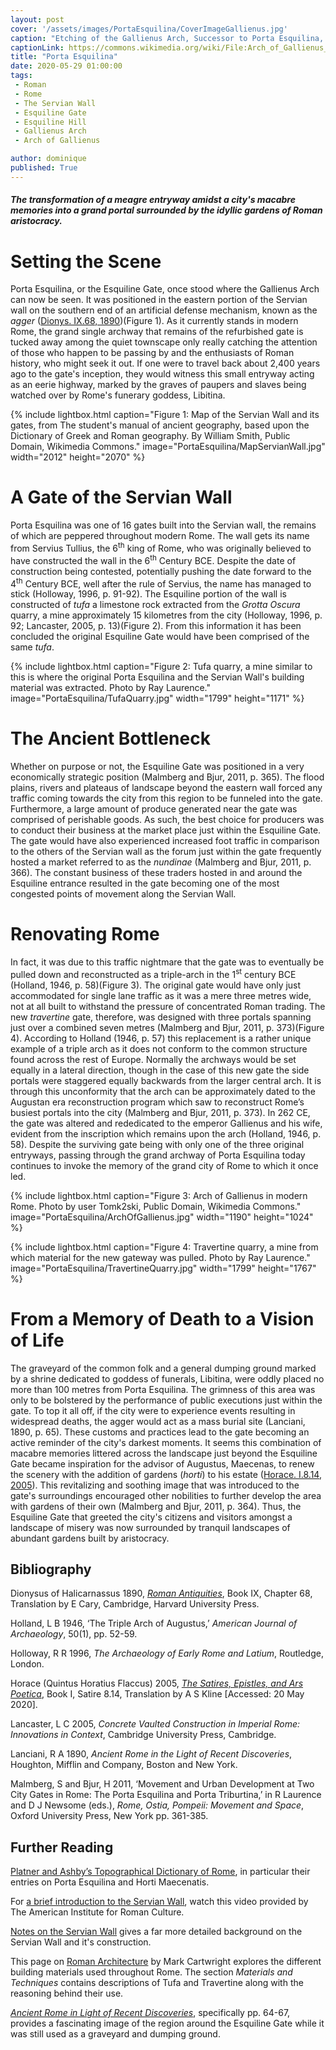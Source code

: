 ```yaml
---
layout: post
cover: '/assets/images/PortaEsquilina/CoverImageGallienus.jpg'
caption: "Etching of the Gallienus Arch, Successor to Porta Esquilina, from Le antichità Romane. Tomo I, tav. XXVI // Opere di Giovanni Battista Piranesi, Francesco Piranesi e d'altri. Firmin Didot Freres, Paris, 1835-1839. Tomo 1., Wikimedia Commons, Public Domain."
captionLink: https://commons.wikimedia.org/wiki/File:Arch_of_Gallienus_-_Piranesi.jpg
title: "Porta Esquilina"
date: 2020-05-29 01:00:00
tags:
 - Roman
 - Rome
 - The Servian Wall
 - Esquiline Gate
 - Esquiline Hill
 - Gallienus Arch
 - Arch of Gallienus

author: dominique
published: True
---
```


#### _The transformation of a meagre entryway amidst a city's macabre memories into a grand portal surrounded by the idyllic gardens of Roman aristocracy._


# Setting the Scene

Porta Esquilina, or the Esquiline Gate, once stood where the Gallienus Arch can now be seen. It was positioned in the eastern portion of the Servian wall on the southern end of an artificial defense mechanism, known as the _agger_ ([Dionys. IX.68, 1890](https://penelope.uchicago.edu/Thayer/E/Roman/Texts/Dionysius_of_Halicarnassus/9C*.html#68.3 ))(Figure 1). As it currently stands in modern Rome, the grand single archway that remains of the refurbished gate is tucked away among the quiet townscape only really catching the attention of those who happen to be passing by and the enthusiasts of Roman history, who might seek it out. If one were to travel back about 2,400 years ago to the gate's inception, they would witness this small entryway acting as an eerie  highway, marked by the graves of paupers and slaves being watched over by Rome's funerary goddess, Libitina.

{% include lightbox.html
caption="Figure 1: Map of the Servian Wall and its gates, from The student's manual of ancient geography, based upon the Dictionary of Greek and Roman geography. By William Smith, Public Domain, Wikimedia Commons."
image="PortaEsquilina/MapServianWall.jpg"
width="2012"
height="2070" %}

# A Gate of the Servian Wall

Porta Esquilina was one of 16 gates built into the Servian wall, the remains of which are peppered throughout modern Rome. The wall gets its name from Servius Tullius, the 6<sup>th</sup> king of Rome, who was originally believed to have constructed the wall in the 6<sup>th</sup> Century BCE. Despite the date of construction being contested, potentially pushing the date forward to the 4<sup>th</sup> Century BCE, well after the rule of Servius, the name has managed to stick (Holloway, 1996, p. 91-92). The Esquiline portion of the wall is constructed of _tufa_ a limestone rock extracted from the _Grotta Oscura_ quarry, a mine approximately 15 kilometres from the city (Holloway, 1996, p. 92; Lancaster, 2005, p. 13)(Figure 2). From this information it has been concluded the original Esquiline Gate would have been comprised of the same _tufa_.

{% include lightbox.html
caption="Figure 2: Tufa quarry, a mine similar to this is where the original Porta Esquilina and the Servian Wall's building material was extracted. Photo by Ray Laurence."
image="PortaEsquilina/TufaQuarry.jpg"
width="1799"
height="1171" %}

# The Ancient Bottleneck

Whether on purpose or not, the Esquiline Gate was positioned in a very economically strategic position (Malmberg and Bjur, 2011, p. 365). The flood plains, rivers and plateaus of landscape beyond the eastern wall forced any traffic coming towards the city from this region to be funneled into the gate. Furthermore, a large amount of produce generated near the gate was comprised of perishable goods. As such, the best choice for producers was to conduct their business at the market place just within the Esquiline Gate. The gate would have also experienced increased foot traffic in comparison to the others of the Servian wall as the forum just within the gate frequently hosted a market referred to as the _nundinae_ (Malmberg and Bjur, 2011, p. 366). The constant business of these traders hosted in and around the Esquiline entrance resulted in the gate becoming one of the most congested points of movement along the Servian Wall.

# Renovating Rome

In fact, it was due to this traffic nightmare that the gate was to eventually be pulled down and reconstructed as a triple-arch in the 1<sup>st</sup> century BCE (Holland, 1946, p. 58)(Figure 3). The original gate would have only just accommodated for single lane traffic as it was a mere three metres wide, not at all built to withstand the pressure of concentrated Roman trading. The new _travertine_ gate, therefore, was designed with three portals spanning just over a combined seven metres (Malmberg and Bjur, 2011, p. 373)(Figure 4). According to Holland (1946, p. 57) this replacement is a rather unique example of a triple arch as it does not conform to the common structure found across the rest of Europe. Normally the archways would be set equally in a lateral direction, though in the case of this new gate the side portals were staggered equally backwards from the larger central arch. It is through this unconformity that the arch can be approximately dated to the Augustan era reconstruction program which saw to reconstruct Rome’s busiest portals into the city (Malmberg and Bjur, 2011, p. 373). In 262 CE, the gate was altered and rededicated to the emperor Gallienus and his wife, evident from the inscription which remains upon the arch (Holland, 1946, p. 58). Despite the surviving gate being with only one of the three original entryways, passing through the grand archway of Porta Esquilina today continues to invoke the memory of the grand city of Rome to which it once led.

{% include lightbox.html
caption="Figure 3: Arch of Gallienus in modern Rome. Photo by user Tomk2ski, Public Domain, Wikimedia Commons."
image="PortaEsquilina/ArchOfGallienus.jpg"
width="1190"
height="1024" %}

{% include lightbox.html
caption="Figure 4: Travertine quarry, a mine from which material for the new gateway was pulled. Photo by Ray Laurence."
image="PortaEsquilina/TravertineQuarry.jpg"
width="1799"
height="1767" %}

# From a Memory of Death to a Vision of Life

The graveyard of the common folk and a general dumping ground marked by a shrine dedicated to goddess of funerals, Libitina, were oddly placed no more than 100 metres from Porta Esquilina. The grimness of this area was only to be bolstered by the performance of public executions just within the gate. To top it all off, if the city were to experience events resulting in widespread deaths, the agger would act as a mass burial site (Lanciani, 1890, p. 65). These customs and practices lead to the gate becoming an active reminder of the city's darkest moments. It seems this combination of macabre memories littered across the landscape just beyond the Esquiline Gate became inspiration for the advisor of Augustus, Maecenas, to renew the scenery with the addition of gardens (_horti_) to his estate ([Horace. I.8.14, 2005](https://www.poetryintranslation.com/PITBR/Latin/HoraceSatiresBkISatVIII.php)). This revitalizing and soothing image that was introduced to the gate's surroundings encouraged other nobilities to further develop the area with gardens of their own (Malmberg and Bjur, 2011, p. 364). Thus, the Esquiline Gate that greeted the city's citizens and  visitors amongst a landscape of misery was now surrounded by tranquil landscapes of abundant gardens built by aristocracy.


## Bibliography

Dionysus of Halicarnassus 1890, [_Roman Antiquities_](https://penelope.uchicago.edu/Thayer/E/Roman/Texts/Dionysius_of_Halicarnassus/home.html), Book IX, Chapter 68, Translation by E Cary, Cambridge, Harvard University Press.

Holland, L B 1946, ‘The Triple Arch of Augustus,’ _American Journal of Archaeology_, 50(1), pp. 52-59.

Holloway, R R 1996, _The Archaeology of Early Rome and Latium_, Routledge, London.

Horace (Quintus Horatius Flaccus) 2005, [_The Satires, Epistles, and Ars Poetica_](https://www.poetryintranslation.com/PITBR/Latin/Horacehome.php), Book I, Satire 8.14, Translation by A S Kline [Accessed: 20 May 2020].

Lancaster, L C 2005, _Concrete Vaulted Construction in Imperial Rome: Innovations in Context_, Cambridge University Press, Cambridge.

Lanciani, R A 1890, _Ancient Rome in the Light of Recent Discoveries_, Houghton, Mifflin and Company, Boston and New York.

Malmberg, S and Bjur, H 2011, ‘Movement and Urban Development at Two City Gates in Rome: The Porta Esquilina and Porta Triburtina,’ in R Laurence and  D J Newsome (eds.), _Rome, Ostia, Pompeii: Movement and Space_, Oxford University Press, New York pp. 361-385.


## Further Reading

[Platner and Ashby’s Topographical Dictionary of Rome](http://penelope.uchicago.edu/Thayer/E/Gazetteer/Places/Europe/Italy/Lazio/Roma/Rome/_Texts/PLATOP*/home.html), in particular their entries on Porta Esquilina and Horti Maecenatis.

For [a brief introduction to the Servian Wall](https://www.youtube.com/watch?v=X4gpdba_hRc), watch this video provided by The American Institute for Roman Culture.

[Notes on the Servian Wall](http://penelope.uchicago.edu/Thayer/E/Journals/AJA/22/2/Servian_Wall*.html) gives a far more detailed background on the Servian Wall and it's construction.

This page on [Roman Architecture](https://www.ancient.eu/Roman_Architecture/) by Mark Cartwright explores the different building materials used throughout Rome. The section _Materials and Techniques_ contains descriptions of Tufa and Travertine along with the reasoning behind their use.

[_Ancient Rome in Light of Recent Discoveries_](https://penelope.uchicago.edu/Thayer/E/Gazetteer/Places/Europe/Italy/Lazio/Roma/Rome/_Texts/Lanciani/LANARD/3*.html), specifically pp. 64-67, provides a fascinating image of the region around the Esquiline Gate while it was still used as a graveyard and dumping ground.
